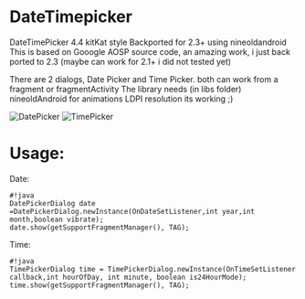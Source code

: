 DateTimepicker
==============

DateTimePicker 4.4 kitKat style Backported for 2.3+ using nineoldandroid
This is based on Gooogle AOSP source code, an amazing work,
i just back ported to 2.3 (maybe can work for 2.1+ i did not tested yet)

There are 2 dialogs, Date Picker and Time Picker. both can work from a fragment or fragmentActivity
The library needs (in libs folder) nineoldAndroid for animations
LDPI resolution its working ;)

![DatePicker](https://raw.github.com/zenyagami/DateTimepicker/jb-mr2-release/Screenshot_2014-02-25-12-57-40.png)
![TimePicker](https://raw.github.com/zenyagami/DateTimepicker/jb-mr2-release/Screenshot_2014-02-25-12-57-54.png)
# Usage:
Date:
```
#!java
DatePickerDialog date =DatePickerDialog.newInstance(OnDateSetListener,int year,int month,boolean vibrate);
date.show(getSupportFragmentManager(), TAG);

```
Time:
```
#!java
TimePickerDialog time = TimePickerDialog.newInstance(OnTimeSetListener callback,int hourOfDay, int minute, boolean is24HourMode);
time.show(getSupportFragmentManager(), TAG);
```
